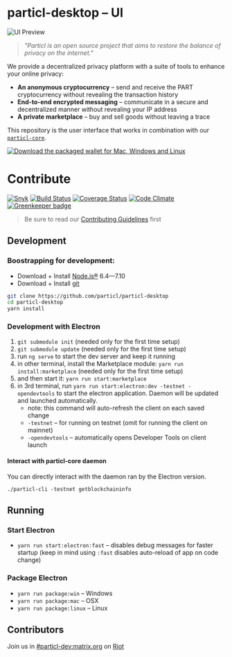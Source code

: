 # particl-desktop – UI

![UI Preview](preview.gif)

> *"Particl is an open source project that aims to restore the balance of privacy on the internet."*

We provide a decentralized privacy platform with a suite of tools to enhance your online privacy:

* **An anonymous cryptocurrency** – send and receive the PART cryptocurrency without revealing the transaction history
* **End-to-end encrypted messaging** – communicate in a secure and decentralized manner without revealing your IP address
* **A private marketplace** – buy and sell goods without leaving a trace

This repository is the user interface that works in combination with our [`particl-core`](https://github.com/particl/particl-core).

[![Download the packaged wallet for Mac, Windows and Linux](download-button.png)](https://github.com/particl/particl-desktop/releases)

# Contribute

[![Snyk](https://snyk.io/test/github/particl/particl-desktop/badge.svg)](https://snyk.io/test/github/particl/particl-desktop)
[![Build Status](https://travis-ci.org/particl/particl-desktop.svg?branch=master)](https://travis-ci.org/particl/particl-desktop)
[![Coverage Status](https://coveralls.io/repos/github/particl/particl-desktop/badge.svg?branch=master)](https://coveralls.io/github/particl/particl-desktop?branch=master)
[![Code Climate](https://codeclimate.com/github/particl/particl-desktop/badges/gpa.svg)](https://codeclimate.com/github/particl/particl-desktop)
[![Greenkeeper badge](https://badges.greenkeeper.io/particl/particl-desktop.svg)](https://greenkeeper.io/)

> Be sure to read our [Contributing Guidelines](CONTRIBUTING.md) first

## Development

### Boostrapping for development:

* Download + Install [Node.js®](https://nodejs.org/) 6.4—7.10
* Download + Install [git](https://git-scm.com/)

```bash
git clone https://github.com/particl/particl-desktop
cd particl-desktop
yarn install
```

### Development with Electron

1. `git submodule init` (needed only for the first time setup)
2. `git submodule update` (needed only for the first time setup)
3. run `ng serve` to start the dev server and keep it running
4. in other terminal, install the Marketplace module: `yarn run install:marketplace` (needed only for the first time setup)
5. and then start it: `yarn run start:marketplace`
6. in 3rd terminal, run `yarn run start:electron:dev -testnet -opendevtools` to start the electron application. Daemon will be updated and launched automatically.
   * note: this command will auto-refresh the client on each saved change
   * `-testnet` – for running on testnet (omit for running the client on mainnet)
   * `-opendevtools` – automatically opens Developer Tools on client launch

#### Interact with particl-core daemon

You can directly interact with the daemon ran by the Electron version.

```
./particl-cli -testnet getblockchaininfo
```

## Running

### Start Electron

* `yarn run start:electron:fast` – disables debug messages for faster startup (keep in mind using `:fast` disables auto-reload of app on code change)

### Package Electron

* `yarn run package:win` – Windows
* `yarn run package:mac` – OSX
* `yarn run package:linux` – Linux

## Contributors

Join us in [#particl-dev:matrix.org](https://riot.im/app/#/room/#particl-dev:matrix.org) on [Riot](https://riot.im)
